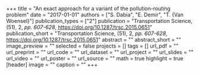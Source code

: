 +++
title = "An exact approach for a variant of the pollution-routing problem"
date = "2017-01-01"
authors = ["S. Dabia", "E. Demir", "T. {Van Woensel}"]
publication_types = ["2"]
publication = "Transportation Science, (51), 2, _pp. 607-628_, https://doi.org/10.1287/trsc.2015.0651"
publication_short = "Transportation Science, (51), 2, _pp. 607-628_, https://doi.org/10.1287/trsc.2015.0651"
abstract = ""
abstract_short = ""
image_preview = ""
selected = false
projects = []
tags = []
url_pdf = ""
url_preprint = ""
url_code = ""
url_dataset = ""
url_project = ""
url_slides = ""
url_video = ""
url_poster = ""
url_source = ""
math = true
highlight = true
[header]
image = ""
caption = ""
+++
